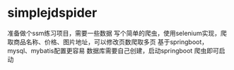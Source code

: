 # simplejdspider
准备做个ssm练习项目，需要一些数据
写个简单的爬虫，使用selenium实现，爬取商品名称、价格、图片地址，可以修改页数爬取多页
基于springboot，mysql、mybatis配置更容易
数据库需要自己创建，启动springboot 爬虫即可启动
